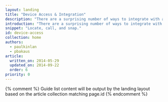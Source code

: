 ```yaml
---
layout: landing
title: "Device Access & Integration"
description: "There are a surprising number of ways to integrate with and access features on the user's device, from geo location and device orientation, accessing the communication stack such as the dialer and SMS, to makeing apps sticky on the home screen. Learn how to take advantage of features that your users will love."
introduction: "There are a surprising number of ways to integrate with and access features on the user's device, from geo location and device orientation, accessing the communication stack such as the dialer and SMS, to makeing apps sticky on the home screen. Learn how to take advantage of features that your users will love."
snippet: "Locate, call, and snap."
id: device-access
collection: home
authors:
  - paulkinlan
  - pbakaus
article:
  written_on: 2014-05-29
  updated_on: 2014-09-22
  order: 6
priority: 0
---
```


{% comment %}
Guide list content will be output by the landing layout based on the article collection matching page.id
{% endcomment %}

